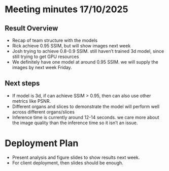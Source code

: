 # Meeting minutes 17/10/2025

## Result Overview

- Recap of team structure with the models
- Rick achieve 0.95 SSIM, but will show images next week
- Josh trying to achieve 0.8-0.9 SSIM. still haven’t trained 3d model, since still trying to get GPU resources
- We definitely have one model at around 0.95 SSIM. we will supply the images by next week Friday.

## Next steps

- If model is 3d, if can achieve SSIM > 0.95, then can also use other metrics like PSNR.
- Different organs and slices to demonstrate the model will perform well across different organs/slices
- Inference time is currently around 12-14 seconds. we care more about the image quality than the inference time so it isn’t an issue.

# Deployment Plan

- Present analysis and figure slides to show results next week.
- For client deployment, then slides should be enough.
